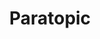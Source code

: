 ---
title: Paratopic
release_date: 2018
publisher: Arbitrary Metric	
developer: Arbitrary Metric
description: 

played_date: 2023
completion: 100%
rate: 7/10
---